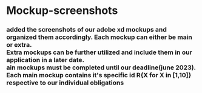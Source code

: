 # Mockup-screenshots

<h3> added the screenshots of our adobe xd mockups and organized them accordingly. Each mockup can either be main or extra. <br>
  Extra mockups can be further utilized and include them in our application in a later date.  <br>
  ain mockups must be completed until our deadline(june 2023). Each main mockup contains it's specific id R{X for X in [1,10]} respective to our individual obligations </h3>
